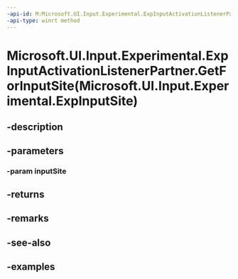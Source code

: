 ```yaml
---
-api-id: M:Microsoft.UI.Input.Experimental.ExpInputActivationListenerPartner.GetForInputSite(Microsoft.UI.Input.Experimental.ExpInputSite)
-api-type: winrt method
---
```


# Microsoft.UI.Input.Experimental.ExpInputActivationListenerPartner.GetForInputSite(Microsoft.UI.Input.Experimental.ExpInputSite)

<!--
public static object GetForInputSite (Microsoft.UI.Input.Experimental.ExpInputSite inputSite);
-->


## -description

## -parameters

### -param inputSite

## -returns

## -remarks

## -see-also

## -examples



